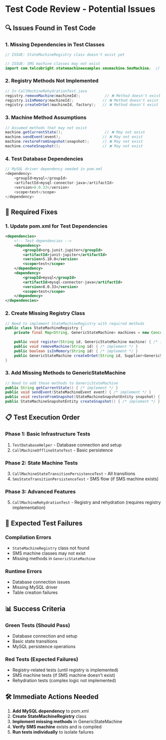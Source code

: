 # Test Code Review - Potential Issues

## 🔍 Issues Found in Test Code

### **1. Missing Dependencies in Test Classes**

```java
// ISSUE: StateMachineRegistry class doesn't exist yet

// ISSUE: SMS machine classes may not exist
import com.telcobright.statemachineexamples.smsmachine.SmsMachine;  // ❌ May not exist
```

### **2. Registry Methods Not Implemented**
```java
// In CallMachineRehydrationTest.java
registry.removeMachine(machineId);           // ❌ Method doesn't exist
registry.isInMemory(machineId);             // ❌ Method doesn't exist
registry.createOrGet(machineId, factory);   // ❌ Method doesn't exist
```

### **3. Machine Method Assumptions**
```java
// Assumed methods that may not exist
machine.getCurrentState();                   // ❌ May not exist
machine.sendEvent(event);                   // ❌ May not exist
machine.restoreFromSnapshot(snapshot);      // ❌ May not exist
machine.createSnapshot();                   // ❌ May not exist
```

### **4. Test Database Dependencies**
```java
// MySQL driver dependency needed in pom.xml
<dependency>
    <groupId>mysql</groupId>
    <artifactId>mysql-connector-java</artifactId>
    <version>8.0.33</version>
    <scope>test</scope>
</dependency>
```

## 🔧 Required Fixes

### **1. Update pom.xml for Test Dependencies**
```xml
<dependencies>
    <!-- Test dependencies -->
    <dependency>
        <groupId>org.junit.jupiter</groupId>
        <artifactId>junit-jupiter</artifactId>
        <version>5.10.0</version>
        <scope>test</scope>
    </dependency>
    <dependency>
        <groupId>mysql</groupId>
        <artifactId>mysql-connector-java</artifactId>
        <version>8.0.33</version>
        <scope>test</scope>
    </dependency>
</dependencies>
```

### **2. Create Missing Registry Class**
```java
// Need to implement StateMachineRegistry with required methods
public class StateMachineRegistry {
    private final Map<String, GenericStateMachine> machines = new ConcurrentHashMap<>();
    
    public void register(String id, GenericStateMachine machine) { /* implement */ }
    public void removeMachine(String id) { /* implement */ }
    public boolean isInMemory(String id) { /* implement */ }
    public GenericStateMachine createOrGet(String id, Supplier<GenericStateMachine> factory) { /* implement */ }
}
```

### **3. Add Missing Methods to GenericStateMachine**
```java
// Need to add these methods to GenericStateMachine
public String getCurrentState() { /* implement */ }
public void sendEvent(StateMachineEvent event) { /* implement */ }
public void restoreFromSnapshot(StateMachineSnapshotEntity snapshot) { /* implement */ }
public StateMachineSnapshotEntity createSnapshot() { /* implement */ }
```

## 📋 Test Execution Order

### **Phase 1: Basic Infrastructure Tests**
1. `TestDatabaseHelper` - Database connection and setup
2. `CallMachineOfflineStateTest` - Basic persistence

### **Phase 2: State Machine Tests**
3. `CallMachineStateTransitionPersistenceTest` - All transitions
4. `SmsStateTransitionPersistenceTest` - SMS flow (if SMS machine exists)

### **Phase 3: Advanced Features**
5. `CallMachineRehydrationTest` - Registry and rehydration (requires registry implementation)

## 🚨 Expected Test Failures

### **Compilation Errors**
- `StateMachineRegistry` class not found
- SMS machine classes may not exist
- Missing methods in `GenericStateMachine`

### **Runtime Errors**
- Database connection issues
- Missing MySQL driver
- Table creation failures

## 📊 Success Criteria

### **Green Tests (Should Pass)**
- Database connection and setup
- Basic state transitions
- MySQL persistence operations

### **Red Tests (Expected Failures)**
- Registry-related tests (until registry is implemented)
- SMS machine tests (if SMS machine doesn't exist)
- Rehydration tests (complex logic not implemented)

## 🛠️ Immediate Actions Needed

1. **Add MySQL dependency** to pom.xml
2. **Create StateMachineRegistry** class
3. **Implement missing methods** in GenericStateMachine
4. **Verify SMS machine** exists and is compiled
5. **Run tests individually** to isolate failures